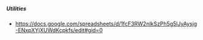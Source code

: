 ##### Utilities 

- https://docs.google.com/spreadsheets/d/1fcF3RW2nlkSzPh5g5lJyAysjg-ENxpXYjXUWdKcpkfs/edit#gid=0
